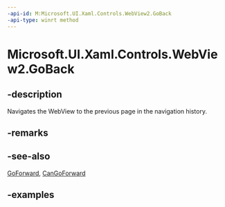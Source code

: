 ```yaml
---
-api-id: M:Microsoft.UI.Xaml.Controls.WebView2.GoBack
-api-type: winrt method
---
```


# Microsoft.UI.Xaml.Controls.WebView2.GoBack

<!--
public void GoBack ();
-->

## -description

Navigates the WebView to the previous page in the navigation history.

## -remarks

## -see-also

[GoForward](webview2_goforward_1537152893.md), [CanGoForward](webview2_cangoforward.md)

## -examples
